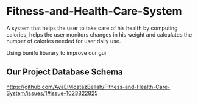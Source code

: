 # Fitness-and-Health-Care-System
A system that helps the user to take care of his health by computing calories, helps the user monitors changes in his weight and calculates the number of calories needed for user daily use.

Using bunifu libarary to improve our gui 

## Our Project Database Schema 
https://github.com/AyaElMoatazBellah/Fitness-and-Health-Care-System/issues/1#issue-1023822825
